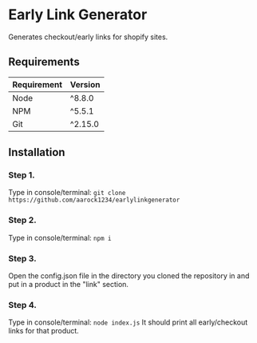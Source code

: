 # Early Link Generator
Generates checkout/early links for shopify sites.

## Requirements
| Requirement | Version |
| ---|---|
| Node | ^8.8.0 |
| NPM | ^5.5.1 |
| Git | ^2.15.0

## Installation

### Step 1.<br>
Type in console/terminal: ``git clone https://github.com/aarock1234/earlylinkgenerator``

### Step 2.<br>
Type in console/terminal: ``npm i``

### Step 3.<br>
Open the config.json file in the directory you cloned the repository in and put in a product in the "link" section.

### Step 4.<br>
Type in console/terminal: ``node index.js``
It should print all early/checkout links for that product.
